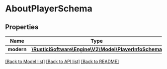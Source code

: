 # AboutPlayerSchema

## Properties
Name | Type | Description | Notes
------------ | ------------- | ------------- | -------------
**modern** | [**\RusticiSoftware\Engine\V2\Model\PlayerInfoSchema**](PlayerInfoSchema.md) |  | [optional] 

[[Back to Model list]](../README.md#documentation-for-models) [[Back to API list]](../README.md#documentation-for-api-endpoints) [[Back to README]](../README.md)


